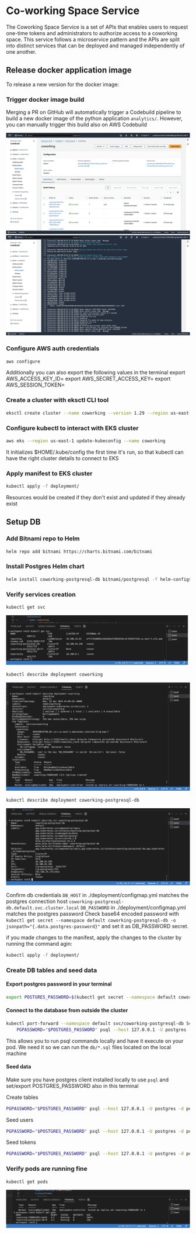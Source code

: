 # Co-working Space Service

The Coworking Space Service is a set of APIs that enables users to request one-time tokens and administrators to authorize access to a coworking space. This service follows a microservice pattern and the APIs are split into distinct services that can be deployed and managed independently of one another.

## Release docker application image

To release a new version for the docker image:

### Trigger docker image build

Merging a PR on GitHub will automatically trigger a Codebuild pipeline to build a new docker image of the python application `analytics/`.
However, you can manually trigger this build also on AWS Codebuild

![code-build](./screenshots/code-build-dashboard.png)
![code-build-ecr-push](./screenshots/code-build-dashboard-2.png)

### Configure AWS auth credentials


```bash
aws configure
```
Additionally you can also export the following values in the terminal 
export AWS_ACCESS_KEY_ID=
export AWS_SECRET_ACCESS_KEY=
export AWS_SESSION_TOKEN=


### Create a cluster with eksctl CLI tool

```bash
eksctl create cluster --name coworking --version 1.29 --region us-east-1 --nodegroup-name coworking-nodes --node-type t3.small --nodes 1 --nodes-min 1 --nodes-max 2
```

### Configure kubectl to interact with EKS cluster


```bash
aws eks --region us-east-1 update-kubeconfig --name coworking
```

It initializes $HOME/.kube/config the first time it's run, so that kubectl can have the right cluster details to connect to EKS


### Apply manifest to EKS cluster

```bash
kubectl apply -f deployment/
```

Resources would be created if they don't exist and updated if they already exist

## Setup DB

### Add Bitnami repo to Helm

```bash
helm repo add bitnami https://charts.bitnami.com/bitnami
```

### Install Postgres Helm chart

```bash
helm install coworking-postgresql-db bitnami/postgresql -f helm-configs/helm-postgresql-values.yaml 
```

### Verify services creation

```bash
kubectl get svc
```

![service-list](./screenshots/service-list.png)

```bash
kubectl describe deployment coworking
```

![describe-app-service](./screenshots/describe-app-service.png)

```bash
kubectl describe deployment coworking-postgresql-db
```

![describe-db-service](./screenshots/describe-db-service.png)


Confirm db credentials
`DB_HOST` in ./deployment/configmap.yml matches the postgres connection host `coworking-postgresql-db.default.svc.cluster.local`
`DB_PASSWORD` in ./deployment/configmap.yml matches the postgres password
Check base64 encoded password with `kubectl get secret --namespace default coworking-postgresql-db -o jsonpath="{.data.postgres-password}"` and set it as DB_PASSWORD secret.

if you made changes to the manifest, apply the changes to the cluster by running the command agin:  

```bash
kubectl apply -f deployment/
```

### Create DB tables and seed data

#### Export postgres password in your terminal

```bash
export POSTGRES_PASSWORD=$(kubectl get secret --namespace default coworking-postgresql-db -o jsonpath="{.data.postgres-password}" | base64 -d)
```

#### Connect to the database from outside the cluster 

```bash
kubectl port-forward --namespace default svc/coworking-postgresql-db 5432:5432 &
    PGPASSWORD="$POSTGRES_PASSWORD" psql --host 127.0.0.1 -U postgres -d postgres -p 5432
```

This allows you to run psql commands locally and have it execute on your pod. We need it so we can run the `db/*.sql` files  located on the local machine

#### Seed data
Make sure you have postgres client installed locally to use `psql` and set/export POSTGRES_PASSWORD also in this terminal

Create tables
```bash
PGPASSWORD="$POSTGRES_PASSWORD" psql --host 127.0.0.1 -U postgres -d postgres -p 5432 < db/1_create_tables.sql
```

Seed users

```bash
PGPASSWORD="$POSTGRES_PASSWORD" psql --host 127.0.0.1 -U postgres -d postgres -p 5432 < db/2_seed_users.sql 
```

Seed tokens

```bash
PGPASSWORD="$POSTGRES_PASSWORD" psql --host 127.0.0.1 -U postgres -d postgres -p 5432 < db/3_seed_tokens.sql 
```

### Verify pods are running fine

```bash
kubectl get pods
```

![pod-list](./screenshots/pod-list.png)
